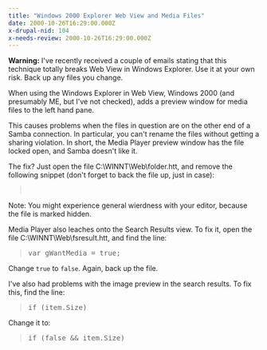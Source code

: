 ```yaml
---
title: "Windows 2000 Explorer Web View and Media Files"
date: 2000-10-26T16:29:00.000Z
x-drupal-nid: 104
x-needs-review: 2000-10-26T16:29:00.000Z
---
```

**Warning:** I've recently received a couple of emails stating that this technique totally breaks Web View in Windows Explorer. Use it at your own risk. Back up any files you change.

When using the Windows Explorer in Web View, Windows 2000 (and presumably ME, but I've not checked), adds a preview window for media files to the left hand pane.

This causes problems when the files in question are on the other end of a Samba connection. In particular, you can't rename the files without getting a sharing violation. In short, the Media Player preview window has the file locked open, and Samba doesn't like it.

The fix? Just open the file C:\WINNT\Web\folder.htt, and remove the following snippet (don't forget to back the file up, just in case):

> <pre><span id=MediaPlayerSpan>
> </span></pre>

Note: You might experience general wierdness with your editor, because the file is marked hidden.

Media Player also leaches onto the Search Results view. To fix it, open the file C:\WINNT\Web\fsresult.htt, and find the line:

> <pre>var gWantMedia = true;</pre>

Change `true` to `false`. Again, back up the file.

I've also had problems with the image preview in the search results. To fix this, find the line:

> <pre>if (item.Size)</pre>

Change it to:

> <pre>if (false && item.Size)</pre>